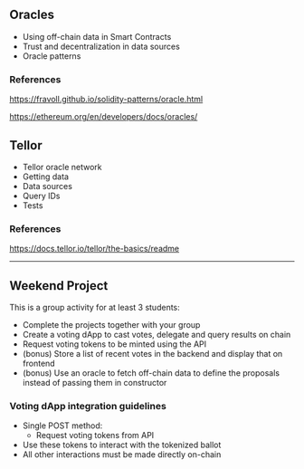 ## Oracles

* Using off-chain data in Smart Contracts
* Trust and decentralization in data sources
* Oracle patterns

### References

<https://fravoll.github.io/solidity-patterns/oracle.html>

<https://ethereum.org/en/developers/docs/oracles/>

## Tellor

* Tellor oracle network
* Getting data
* Data sources
* Query IDs
* Tests

### References

<https://docs.tellor.io/tellor/the-basics/readme>
      
---

## Weekend Project

This is a group activity for at least 3 students:
* Complete the projects together with your group
* Create a voting dApp to cast votes, delegate and query results on chain
* Request voting tokens to be minted using the API
* (bonus) Store a list of recent votes in the backend and display that on frontend
* (bonus) Use an oracle to fetch off-chain data to define the proposals instead of passing them in constructor

### Voting dApp integration guidelines

* Single POST method:
  * Request voting tokens from API
* Use these tokens to interact with the tokenized ballot
* All other interactions must be made directly on-chain